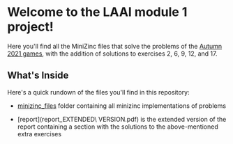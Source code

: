 # Welcome to the LAAI module 1 project!
Here you'll find all the MiniZinc files that solve the problems of the [Autumn 2021 games](https://giochimatematici.unibocconi.it/images/autunno/2021/practiceq.pdf), with the addition of solutions to exercises 2, 6, 9, 12, and 17.

## What's Inside
Here's a quick rundown of the files you'll find in this repository:
 - [minizinc_files](minizinc_files) folder containing all minizinc implementations of problems 
             
- [report](report_EXTENDED\ VERSION.pdf) is the extended version of the report containing a section with the solutions to the above-mentioned extra exercises




